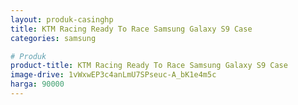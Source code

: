 ```yaml
---
layout: produk-casinghp
title: KTM Racing Ready To Race Samsung Galaxy S9 Case
categories: samsung

# Produk
product-title: KTM Racing Ready To Race Samsung Galaxy S9 Case
image-drive: 1vWxwEP3c4anLmU7SPseuc-A_bK1e4m5c
harga: 90000
---
```

